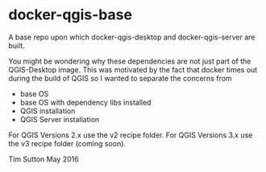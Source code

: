 # docker-qgis-base



A base repo upon which docker-qgis-desktop and docker-qgis-server are built.


You might be wondering why these dependencies are not just part of the 
QGIS-Desktop image. This was motivated by the fact that docker times out
during the build of QGIS so I wanted to separate the concerns from
* base OS
* base OS with dependency libs installed
* QGIS installation
* QGIS Server installation

For QGIS Versions 2.x use the v2 recipe folder.
For QGIS Versions 3.x use the v3 recipe folder (coming soon).



Tim Sutton
May 2016
